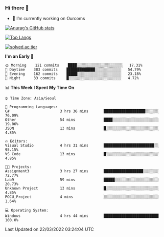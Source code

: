 ### Hi there 👋

- 🔭 I’m currently working on Ourcoms

<!--
**Rhange/Rhange** is a ✨ _special_ ✨ repository because its `README.md` (this file) appears on your GitHub profile.

Here are some ideas to get you started:

- 🌱 I’m currently learning ...
- 👯 I’m looking to collaborate on ...
- 🤔 I’m looking for help with ...
- 💬 Ask me about ...
- 📫 How to reach me: ...
- 😄 Pronouns: ...
- ⚡ Fun fact: ...
-->

[![Anurag's GitHub stats](https://github-readme-stats.vercel.app/api?username=rhange&show_icons=true&theme=gruvbox)](https://github.com/anuraghazra/github-readme-stats)

[![Top Langs](https://github-readme-stats.vercel.app/api/top-langs/?username=rhange&layout=compact&theme=gruvbox)](https://github.com/anuraghazra/github-readme-stats)

[![solved.ac tier](http://mazassumnida.wtf/api/generate_badge?boj=rhange0511)](https://solved.ac/rhange0511)

  <!--START_SECTION:waka-->
**I'm an Early 🐤** 

```text
🌞 Morning    121 commits    ████░░░░░░░░░░░░░░░░░░░░░   17.31% 
🌆 Daytime    383 commits    █████████████░░░░░░░░░░░░   54.79% 
🌃 Evening    162 commits    █████░░░░░░░░░░░░░░░░░░░░   23.18% 
🌙 Night      33 commits     █░░░░░░░░░░░░░░░░░░░░░░░░   4.72%

```


📊 **This Week I Spent My Time On** 

```text
⌚︎ Time Zone: Asia/Seoul

💬 Programming Languages: 
C#                       3 hrs 36 mins       ███████████████████░░░░░░   76.09% 
Other                    54 mins             ████░░░░░░░░░░░░░░░░░░░░░   19.06% 
JSON                     13 mins             █░░░░░░░░░░░░░░░░░░░░░░░░   4.85%

🔥 Editors: 
Visual Studio            4 hrs 31 mins       ███████████████████████░░   95.15% 
VS Code                  13 mins             █░░░░░░░░░░░░░░░░░░░░░░░░   4.85%

🐱‍💻 Projects: 
Assignment3              3 hrs 27 mins       ██████████████████░░░░░░░   72.77% 
Lab9                     59 mins             █████░░░░░░░░░░░░░░░░░░░░   20.73% 
Unknown Project          13 mins             █░░░░░░░░░░░░░░░░░░░░░░░░   4.85% 
POCU_Project             4 mins              ░░░░░░░░░░░░░░░░░░░░░░░░░   1.64%

💻 Operating System: 
Windows                  4 hrs 44 mins       █████████████████████████   100.0%

```


 Last Updated on 22/03/2022 03:24:04 UTC
<!--END_SECTION:waka-->
